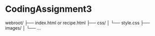 # CodingAssignment3
webroot/   ├── index.html or recipe.html   ├── css/   │   └── style.css   ├── images/   │   └── ...
